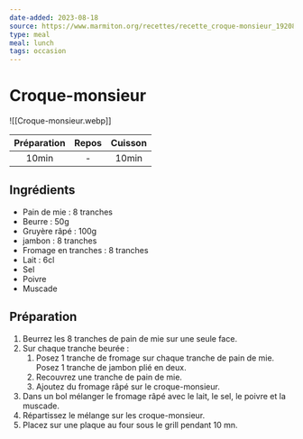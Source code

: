 ```yaml
---
date-added: 2023-08-18
source: https://www.marmiton.org/recettes/recette_croque-monsieur_19208.aspx
type: meal
meal: lunch
tags: occasion
---
```


# Croque-monsieur

![[Croque-monsieur.webp]]

| Préparation | Repos | Cuisson |
|:-----------:|:-----:|:-------:|
|    10min    |   -   |  10min  |

## Ingrédients

- Pain de mie : 8 tranches
- Beurre : 50g
- Gruyère râpé : 100g
- jambon : 8 tranches
- Fromage en tranches : 8 tranches
- Lait : 6cl
- Sel
- Poivre
- Muscade

## Préparation

1. Beurrez les 8 tranches de pain de mie sur une seule face.
2. Sur chaque tranche beurée :
	1. Posez 1 tranche de fromage sur chaque tranche de pain de mie. Posez 1 tranche de jambon plié en deux.
	2. Recouvrez une tranche de pain de mie.
	3. Ajoutez du fromage râpé sur le croque-monsieur.
3. Dans un bol mélanger le fromage râpé avec le lait, le sel, le poivre et la muscade.
4. Répartissez le mélange sur les croque-monsieur.
5. Placez sur une plaque au four sous le grill pendant 10 mn.
